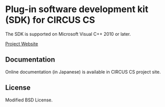 # Plug-in software development kit (SDK) for CIRCUS CS

The SDK is supported on Microsoft Visual C++ 2010 or later.

[Project Website](http://www.ut-radiology.umin.jp/ical/CIRCUS/index.html)

## Documentation

Online documentation (in Japanese) is available in CIRCUS CS project site.

## License

Modified BSD License.